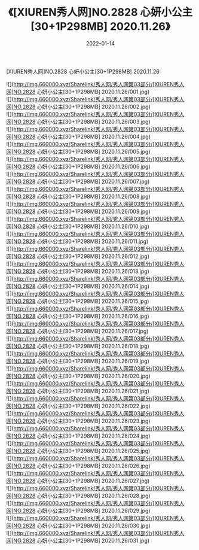 ﻿---
layout: post
title:  《[XIUREN秀人网]NO.2828 心妍小公主[30+1P298MB] 2020.11.26》
date:   2022-01-14
img: http://img.660000.xyz/Sharelink/秀人网/秀人网第03部分/[XIUREN秀人网]NO.2828 心妍小公主[30+1P298MB] 2020.11.26/000.jpg
categories: [美女, 清纯, 唯美]
---

[XIUREN秀人网]NO.2828 心妍小公主[30+1P298MB] 2020.11.26

 ![](http://img.660000.xyz/Sharelink/秀人网/秀人网第03部分/[XIUREN秀人网]NO.2828 心妍小公主[30+1P298MB] 2020.11.26/001.jpg) <br>![](http://img.660000.xyz/Sharelink/秀人网/秀人网第03部分/[XIUREN秀人网]NO.2828 心妍小公主[30+1P298MB] 2020.11.26/002.jpg) <br>![](http://img.660000.xyz/Sharelink/秀人网/秀人网第03部分/[XIUREN秀人网]NO.2828 心妍小公主[30+1P298MB] 2020.11.26/003.jpg) <br>![](http://img.660000.xyz/Sharelink/秀人网/秀人网第03部分/[XIUREN秀人网]NO.2828 心妍小公主[30+1P298MB] 2020.11.26/004.jpg) <br>![](http://img.660000.xyz/Sharelink/秀人网/秀人网第03部分/[XIUREN秀人网]NO.2828 心妍小公主[30+1P298MB] 2020.11.26/005.jpg) <br>![](http://img.660000.xyz/Sharelink/秀人网/秀人网第03部分/[XIUREN秀人网]NO.2828 心妍小公主[30+1P298MB] 2020.11.26/006.jpg) <br>![](http://img.660000.xyz/Sharelink/秀人网/秀人网第03部分/[XIUREN秀人网]NO.2828 心妍小公主[30+1P298MB] 2020.11.26/007.jpg) <br>![](http://img.660000.xyz/Sharelink/秀人网/秀人网第03部分/[XIUREN秀人网]NO.2828 心妍小公主[30+1P298MB] 2020.11.26/008.jpg) <br>![](http://img.660000.xyz/Sharelink/秀人网/秀人网第03部分/[XIUREN秀人网]NO.2828 心妍小公主[30+1P298MB] 2020.11.26/009.jpg) <br>![](http://img.660000.xyz/Sharelink/秀人网/秀人网第03部分/[XIUREN秀人网]NO.2828 心妍小公主[30+1P298MB] 2020.11.26/010.jpg) <br>![](http://img.660000.xyz/Sharelink/秀人网/秀人网第03部分/[XIUREN秀人网]NO.2828 心妍小公主[30+1P298MB] 2020.11.26/011.jpg) <br>![](http://img.660000.xyz/Sharelink/秀人网/秀人网第03部分/[XIUREN秀人网]NO.2828 心妍小公主[30+1P298MB] 2020.11.26/012.jpg) <br>![](http://img.660000.xyz/Sharelink/秀人网/秀人网第03部分/[XIUREN秀人网]NO.2828 心妍小公主[30+1P298MB] 2020.11.26/013.jpg) <br>![](http://img.660000.xyz/Sharelink/秀人网/秀人网第03部分/[XIUREN秀人网]NO.2828 心妍小公主[30+1P298MB] 2020.11.26/014.jpg) <br>![](http://img.660000.xyz/Sharelink/秀人网/秀人网第03部分/[XIUREN秀人网]NO.2828 心妍小公主[30+1P298MB] 2020.11.26/015.jpg) <br>![](http://img.660000.xyz/Sharelink/秀人网/秀人网第03部分/[XIUREN秀人网]NO.2828 心妍小公主[30+1P298MB] 2020.11.26/016.jpg) <br>![](http://img.660000.xyz/Sharelink/秀人网/秀人网第03部分/[XIUREN秀人网]NO.2828 心妍小公主[30+1P298MB] 2020.11.26/017.jpg) <br>![](http://img.660000.xyz/Sharelink/秀人网/秀人网第03部分/[XIUREN秀人网]NO.2828 心妍小公主[30+1P298MB] 2020.11.26/018.jpg) <br>![](http://img.660000.xyz/Sharelink/秀人网/秀人网第03部分/[XIUREN秀人网]NO.2828 心妍小公主[30+1P298MB] 2020.11.26/019.jpg) <br>![](http://img.660000.xyz/Sharelink/秀人网/秀人网第03部分/[XIUREN秀人网]NO.2828 心妍小公主[30+1P298MB] 2020.11.26/020.jpg) <br>![](http://img.660000.xyz/Sharelink/秀人网/秀人网第03部分/[XIUREN秀人网]NO.2828 心妍小公主[30+1P298MB] 2020.11.26/021.jpg) <br>![](http://img.660000.xyz/Sharelink/秀人网/秀人网第03部分/[XIUREN秀人网]NO.2828 心妍小公主[30+1P298MB] 2020.11.26/022.jpg) <br>![](http://img.660000.xyz/Sharelink/秀人网/秀人网第03部分/[XIUREN秀人网]NO.2828 心妍小公主[30+1P298MB] 2020.11.26/023.jpg) <br>![](http://img.660000.xyz/Sharelink/秀人网/秀人网第03部分/[XIUREN秀人网]NO.2828 心妍小公主[30+1P298MB] 2020.11.26/024.jpg) <br>![](http://img.660000.xyz/Sharelink/秀人网/秀人网第03部分/[XIUREN秀人网]NO.2828 心妍小公主[30+1P298MB] 2020.11.26/025.jpg) <br>![](http://img.660000.xyz/Sharelink/秀人网/秀人网第03部分/[XIUREN秀人网]NO.2828 心妍小公主[30+1P298MB] 2020.11.26/026.jpg) <br>![](http://img.660000.xyz/Sharelink/秀人网/秀人网第03部分/[XIUREN秀人网]NO.2828 心妍小公主[30+1P298MB] 2020.11.26/027.jpg) <br>![](http://img.660000.xyz/Sharelink/秀人网/秀人网第03部分/[XIUREN秀人网]NO.2828 心妍小公主[30+1P298MB] 2020.11.26/028.jpg) <br>![](http://img.660000.xyz/Sharelink/秀人网/秀人网第03部分/[XIUREN秀人网]NO.2828 心妍小公主[30+1P298MB] 2020.11.26/029.jpg) <br>![](http://img.660000.xyz/Sharelink/秀人网/秀人网第03部分/[XIUREN秀人网]NO.2828 心妍小公主[30+1P298MB] 2020.11.26/030.jpg) <br>![](http://img.660000.xyz/Sharelink/秀人网/秀人网第03部分/[XIUREN秀人网]NO.2828 心妍小公主[30+1P298MB] 2020.11.26/031.jpg) <br>